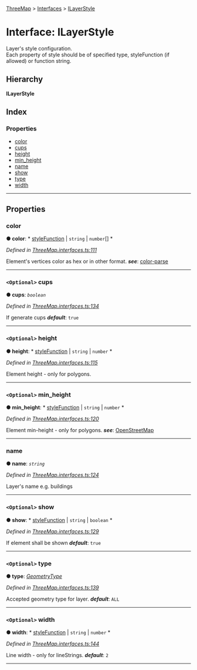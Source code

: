 [ThreeMap](../README.md) > [Interfaces](../modules/interfaces.md) > [ILayerStyle](../interfaces/interfaces.ilayerstyle.md)

# Interface: ILayerStyle

Layer's style configuration.  
Each property of style should be of specified type, styleFunction (if allowed) or function string.

## Hierarchy

**ILayerStyle**

## Index

### Properties

* [color](interfaces.ilayerstyle.md#color)
* [cups](interfaces.ilayerstyle.md#cups)
* [height](interfaces.ilayerstyle.md#height)
* [min_height](interfaces.ilayerstyle.md#min_height)
* [name](interfaces.ilayerstyle.md#name)
* [show](interfaces.ilayerstyle.md#show)
* [type](interfaces.ilayerstyle.md#type)
* [width](interfaces.ilayerstyle.md#width)

---

## Properties

<a id="color"></a>

###  color

**● color**: * [styleFunction](../modules/interfaces.md#stylefunction) &#124; `string` &#124; `number`[]
*

*Defined in [ThreeMap.interfaces.ts:111](https://github.com/areknawo/ThreeMap/blob/master/src/ThreeMap.interfaces.ts#L111)*

Element's vertices color as hex or in other format.
*__see__*: [color-parse](https://www.npmjs.com/package/color-parse)

___
<a id="cups"></a>

### `<Optional>` cups

**● cups**: *`boolean`*

*Defined in [ThreeMap.interfaces.ts:134](https://github.com/areknawo/ThreeMap/blob/master/src/ThreeMap.interfaces.ts#L134)*

If generate cups
*__default__*: `true`

___
<a id="height"></a>

### `<Optional>` height

**● height**: * [styleFunction](../modules/interfaces.md#stylefunction) &#124; `string` &#124; `number`
*

*Defined in [ThreeMap.interfaces.ts:115](https://github.com/areknawo/ThreeMap/blob/master/src/ThreeMap.interfaces.ts#L115)*

Element height - only for polygons.

___
<a id="min_height"></a>

### `<Optional>` min_height

**● min_height**: * [styleFunction](../modules/interfaces.md#stylefunction) &#124; `string` &#124; `number`
*

*Defined in [ThreeMap.interfaces.ts:120](https://github.com/areknawo/ThreeMap/blob/master/src/ThreeMap.interfaces.ts#L120)*

Element min-height - only for polygons.
*__see__*: [OpenStreetMap](https://wiki.openstreetmap.org/wiki/Key:min_height)

___
<a id="name"></a>

###  name

**● name**: *`string`*

*Defined in [ThreeMap.interfaces.ts:124](https://github.com/areknawo/ThreeMap/blob/master/src/ThreeMap.interfaces.ts#L124)*

Layer's name e.g. buildings

___
<a id="show"></a>

### `<Optional>` show

**● show**: * [styleFunction](../modules/interfaces.md#stylefunction) &#124; `string` &#124; `boolean`
*

*Defined in [ThreeMap.interfaces.ts:129](https://github.com/areknawo/ThreeMap/blob/master/src/ThreeMap.interfaces.ts#L129)*

If element shall be shown
*__default__*: `true`

___
<a id="type"></a>

### `<Optional>` type

**● type**: *[GeometryType](../modules/interfaces.md#geometrytype)*

*Defined in [ThreeMap.interfaces.ts:139](https://github.com/areknawo/ThreeMap/blob/master/src/ThreeMap.interfaces.ts#L139)*

Accepted geometry type for layer.
*__default__*: `ALL`

___
<a id="width"></a>

### `<Optional>` width

**● width**: * [styleFunction](../modules/interfaces.md#stylefunction) &#124; `string` &#124; `number`
*

*Defined in [ThreeMap.interfaces.ts:144](https://github.com/areknawo/ThreeMap/blob/master/src/ThreeMap.interfaces.ts#L144)*

Line width - only for lineStrings.
*__default__*: `2`

___


